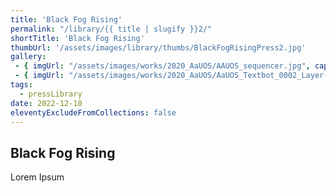 ```yaml
---
title: 'Black Fog Rising'
permalink: "/library/{{ title | slugify }}2/"
shortTitle: 'Black Fog Rising'
thumbUrl: '/assets/images/library/thumbs/BlackFogRisingPress2.jpg'
gallery:
 - { imgUrl: "/assets/images/works/2020_AaUOS/AAUOS_sequencer.jpg", caption: "" }
 - { imgUrl: "/assets/images/works/2020_AaUOS/AaUOS_Textbot_0002_Layer-20.jpg", caption: "" }
tags:
  - pressLibrary
date: 2022-12-10
eleventyExcludeFromCollections: false
---
```



<div class="Grid Grid--gutters Grid--full large-Grid--fit">
  <div class="Grid-cell">
    <div class='headerGroup'>
      <h2>Black Fog Rising</h2>
      <p>Lorem Ipsum</p>
    </div>
  </div>
</div>